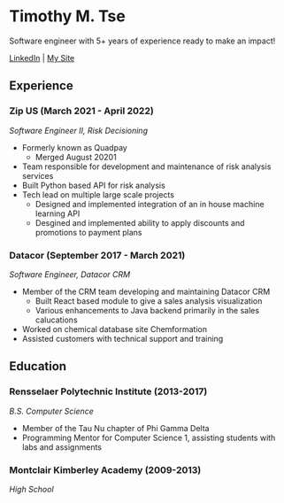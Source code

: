 # Timothy M. Tse

Software engineer with 5+ years of experience ready to make an impact!

[LinkedIn](https://www.linkedin.com/in/timothy-tse-723269103/) | [My Site](https://timothymtse.com/)

## Experience

### Zip US (March 2021 - April 2022)
*Software Engineer II, Risk Decisioning*

- Formerly known as Quadpay
  - Merged August 20201
- Team responsible for development and maintenance of risk analysis services
- Built Python based API for risk analysis
- Tech lead on multiple large scale projects
  - Designed and implemented integration of an in house machine learning API
  - Desgined and implemented ability to apply discounts and promotions to payment plans

### Datacor (September 2017 - March 2021)
*Software Engineer, Datacor CRM*

- Member of the CRM team developing and maintaining Datacor CRM
  - Built React based module to give a sales analysis visualization
  - Various enhancements to Java backend primarily in the sales calucations
- Worked on chemical database site Chemformation
- Assisted customers with technical support and training

## Education

### Rensselaer Polytechnic Institute (2013-2017)
*B.S. Computer Science*
- Member of the Tau Nu chapter of Phi Gamma Delta
- Programming Mentor for Computer Science 1, assisting students with labs and assignments

### Montclair Kimberley Academy (2009-2013)
*High School*
